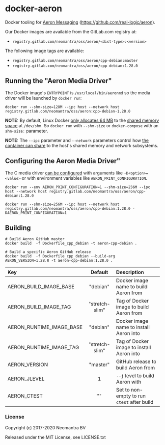 # docker-aeron

Docker tooling for [Aeron Messaging](https://github.com/real-logic/aeron) (https://github.com/real-logic/aeron).

Our Docker images are available from the GitLab.com registry at:
  * `registry.gitlab.com/neomantra/oss/aeron/<dist-type>:<version>`

The following image tags are available:

  * `registry.gitlab.com/neomantra/oss/aeron/cpp-debian:master`
  * `registry.gitlab.com/neomantra/oss/aeron/cpp-debian:1.28.0`

## Running the "Aeron Media Driver"

The Docker image's `ENTRYPOINT` is `/usr/local/bin/aeronmd` so the media driver will be launched by `docker run`:

```
docker run --shm-size=128M --ipc host --network host registry.gitlab.com/neomantra/oss/aeron:cpp-debian-1.28.0
```

**NOTE:** By default, Linux Docker [only allocates 64 MB](https://github.com/docker/docker/issues/2606) to the [shared memory space](https://www.cyberciti.biz/tips/what-is-devshm-and-its-practical-usage.html) at `/dev/shm`.  So `docker run` with `--shm-size` or `docker-compose` with an `shm-size:` parameter.

**NOTE:** The `--ipc` parameter and `--network` parameters control how [the container can share](https://docs.docker.com/engine/reference/run/#ipc-settings---ipc) to the host's shared memory and network subsystems.

## Configuring the Aeron Media Driver"

The C media driver [can be configured](https://github.com/real-logic/aeron/wiki/Configuration-Options#c-media-driver) with arguments like `-D<option>=<value>` or with environment variables like `AERON_PRINT_CONFIGURATION`.

```
docker run --env AERON_PRINT_CONFIGURATION=1 --shm-size=256M --ipc host --network host registry.gitlab.com/neomantra/oss/aeron/cpp-debian:1.28.0

docker run --shm-size=256M --ipc host --network host registry.gitlab.com/neomantra/oss/aeron/cpp-debian:1.28.0 -DAERON_PRINT_CONFIGURATION=1
```

## Building

```
# Build Aeron GitHub master
docker build  -f Dockerfile_cpp_debian -t aeron-cpp-debian .

# Build a specific Aeron GitHub release
docker build  -f Dockerfile_cpp_debian --build-arg AERON_VERSION=1.28.0 -t aeron-cpp-debian:1.28.0 .

```

| Key  | Default | Description |
|:---- | :-----: |:----------- |
| AERON_BUILD_IMAGE_BASE | "debian" | Docker image name to build Aeron from | 
| AERON_BUILD_IMAGE_TAG | "stretch-slim" | Tag of Docker image to build Aeron from | 
| AERON_RUNTIME_IMAGE_BASE | "debian" | Docker image name to install Aeron into | 
| AERON_RUNTIME_IMAGE_TAG | "stretch-slim" | Tag of Docker image to install Aeron into | 
| AERON_VERSION | "master" | GitHub release to build Aeron from |
| AERON_JLEVEL | 1 | `--j` level to build Aeron with |
| AERON_CTEST | "" | Set to non-empty to run `ctest` after build |


### License

Copyright (c) 2017-2020 Neomantra BV

Released under the MIT License, see LICENSE.txt
